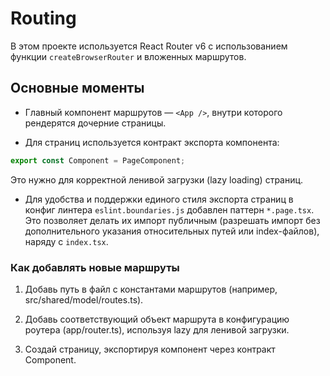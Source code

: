 # Routing

В этом проекте используется React Router v6 с использованием функции `createBrowserRouter` и вложенных маршрутов.

## Основные моменты

- Главный компонент маршрутов — `<App />`, внутри которого рендерятся дочерние страницы.

- Для страниц используется контракт экспорта компонента:

```ts
export const Component = PageComponent;
```

Это нужно для корректной ленивой загрузки (lazy loading) страниц.

- Для удобства и поддержки единого стиля экспорта страниц в конфиг линтера `eslint.boundaries.js` добавлен паттерн `*.page.tsx`.
  Это позволяет делать их импорт публичным (разрешать импорт без дополнительного указания относительных путей или index-файлов), наряду с `index.tsx`.

### Как добавлять новые маршруты

1. Добавь путь в файл с константами маршрутов (например, src/shared/model/routes.ts).

2. Добавь соответствующий объект маршрута в конфигурацию роутера (app/router.ts), используя lazy для ленивой загрузки.

3. Создай страницу, экспортируя компонент через контракт Component.
